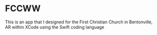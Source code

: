 # FCCWW

This is an app that I designed for the First Christian Church in Bentonville, AR within XCode using the Swift coding language
